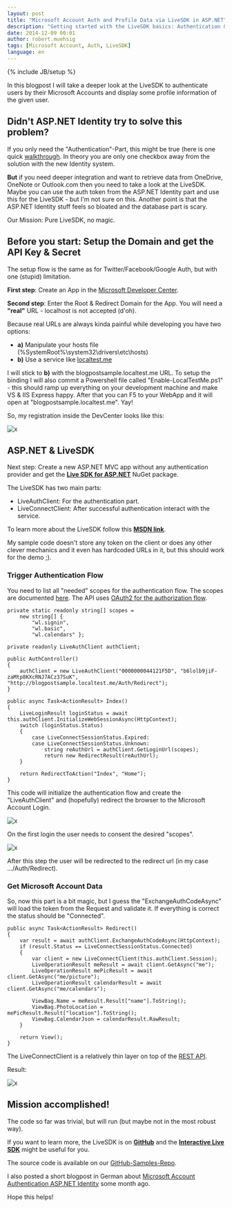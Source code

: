 ```yaml
---
layout: post
title: "Microsoft Account Auth and Profile Data via LiveSDK in ASP.NET"
description: "Getting started with the LiveSDK basics: Authentication & Load Profile Data from the given Microsoft Account."
date: 2014-12-09 00:01
author: robert.muehsig
tags: [Microsoft Account, Auth, LiveSDK]
language: en
---
```

{% include JB/setup %}

In this blogpost I will take a deeper look at the LiveSDK to authenticate users by their Microsoft Accounts and display some profile information of the given user.

## Didn't ASP.NET Identity try to solve this problem?
If you only need the "Authentication"-Part, this might be true (here is one quick [walkthrough](http://www.benday.com/2014/02/25/walkthrough-asp-net-mvc-identity-with-microsoft-account-authentication/). In theory you are only one checkbox away from the solution with the new Identity system.

__But__ if you need deeper integration and want to retrieve data from OneDrive, OneNote or Outlook.com then you need to take a look at the LiveSDK. Maybe you can use the auth token from the ASP.NET Identity part and use this for the LiveSDK - but I'm not sure on this.
Another point is that the ASP.NET Identity stuff feels so bloated and the database part is scary. 

Our Mission: Pure LiveSDK, no magic. 

## Before you start: Setup the Domain and get the API Key & Secret

The setup flow is the same as for Twitter/Facebook/Google Auth, but with one (stupid) limitation.

__First step__: Create an App in the [Microsoft Developer Center](https://account.live.com/developers/applications/index).

__Second step__: Enter the Root & Redirect Domain for the App. You will need a __"real"__ URL - localhost is not accepted (d'oh). 

Because real URLs are always kinda painful while developing you have two options:

* __a)__ Manipulate your hosts file (%SystemRoot%\system32\drivers\etc\hosts)
* __b)__ Use a service like [localtest.me](http://readme.localtest.me/)

I will stick to __b)__ with the blogpostsample.localtest.me URL. To setup the binding I will also commit a Powershell file called "Enable-LocalTestMe.ps1" - this should ramp up everything on your development machine and make VS & IIS Express happy. After that you can F5 to your WebApp and it will open at "blogpostsample.localtest.me". Yay!

So, my registration inside the DevCenter looks like this:

![x]({{BASE_PATH}}/assets/md-images/2014-12-09/registration.png "Microsoft DevCenter Registration")

## ASP.NET & LiveSDK

Next step: Create a new ASP.NET MVC app without any authentication provider and get the __[Live SDK for ASP.NET](https://www.nuget.org/packages/LiveSDKServer/)__ NuGet package.

The LiveSDK has two main parts:

* LiveAuthClient: For the authentication part.
* LiveConnectClient: After successful authentication interact with the service.

To learn more about the LiveSDK follow this __[MSDN link](http://msdn.microsoft.com/en-us/library/hh243641.aspx)__.

My sample code doesn't store any token on the client or does any other clever mechanics and it even has hardcoded URLs in it, but this should work for the demo ;). 


### Trigger Authentication Flow

You need to list all "needed" scopes for the authentication flow. The scopes are documented [here](http://msdn.microsoft.com/en-us/library/hh243646.aspx). The API uses [OAuth2 for the authorization flow](http://msdn.microsoft.com/en-us/library/hh243647.aspx).

    private static readonly string[] scopes =
        new string[] { 
            "wl.signin", 
            "wl.basic", 
            "wl.calendars" };

    private readonly LiveAuthClient authClient;

    public AuthController()
    {
        authClient = new LiveAuthClient("0000000044121F5D", "b6lolb9jiF-zaMtp8KXcRNJ7ACz37SuK", "http://blogpostsample.localtest.me/Auth/Redirect");
    }

    public async Task<ActionResult> Index()
    {
        LiveLoginResult loginStatus = await this.authClient.InitializeWebSessionAsync(HttpContext);
        switch (loginStatus.Status)
        {
            case LiveConnectSessionStatus.Expired:
            case LiveConnectSessionStatus.Unknown:
                string reAuthUrl = authClient.GetLoginUrl(scopes);
                return new RedirectResult(reAuthUrl);
        }

        return RedirectToAction("Index", "Home");
    }

This code will initialize the authentication flow and create the "LiveAuthClient" and (hopefully) redirect the browser to the Microsoft Account Login. 

![x]({{BASE_PATH}}/assets/md-images/2014-12-09/login.png "Microsoft Account Login")

On the first login the user needs to consent the desired "scopes". 

![x]({{BASE_PATH}}/assets/md-images/2014-12-09/consent.png "Microsoft Account Login - Consent Screen")

After this step the user will be redirected to the redirect url (in my case .../Auth/Redirect).

### Get Microsoft Account Data

So, now this part is a bit magic, but I guess the "ExchangeAuthCodeAsync" will load the token from the Request and validate it. If everything is correct the status should be "Connected". 


    public async Task<ActionResult> Redirect()
    {
        var result = await authClient.ExchangeAuthCodeAsync(HttpContext);
        if (result.Status == LiveConnectSessionStatus.Connected)
        {
            var client = new LiveConnectClient(this.authClient.Session);
            LiveOperationResult meResult = await client.GetAsync("me");
            LiveOperationResult mePicResult = await client.GetAsync("me/picture");
            LiveOperationResult calendarResult = await client.GetAsync("me/calendars");

            ViewBag.Name = meResult.Result["name"].ToString();
            ViewBag.PhotoLocation = mePicResult.Result["location"].ToString();
            ViewBag.CalendarJson = calendarResult.RawResult;
        }

        return View();
    }

The LiveConnectClient is a relatively thin layer on top of the [REST API](http://msdn.microsoft.com/en-us/library/hh243648.aspx).
	
Result:

![x]({{BASE_PATH}}/assets/md-images/2014-12-09/result.png "Microsoft Account Data")

## Mission accomplished! 

The code so far was trivial, but will run (but maybe not in the most robust way). 

If you want to learn more, the LiveSDK is on __[GitHub](https://github.com/liveservices/LiveSDK)__ and the __[Interactive Live SDK](http://isdk.dev.live.com/dev/isdk/Default.aspx)__ might be useful for you.

The source code is available on our [GitHub-Samples-Repo](https://github.com/Code-Inside/Samples/tree/master/2014/LiveSample).

I also posted a short blogpost in German about [Microsoft Account Authentication ASP.NET Identity](http://blog.codeinside.eu/2014/07/06/microsoft-account-login-via-asp-net-identity/) some month ago.

Hope this helps!

